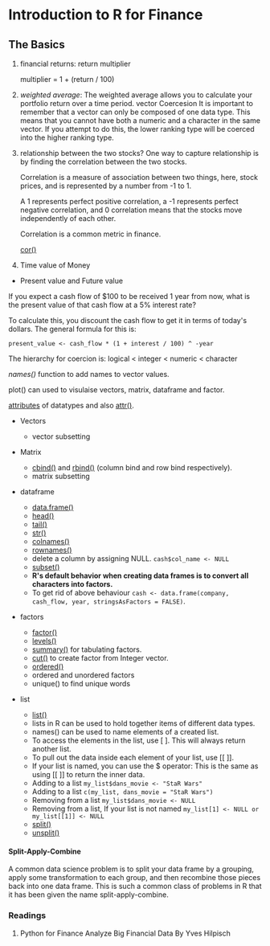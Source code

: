 # Introduction to R for Finance

## The Basics

1. financial returns: return multiplier

    multiplier = 1 + (return / 100)

2. *weighted average*: The weighted average allows you to calculate your portfolio return over a time period.
vector Coercesion
It is important to remember that a vector can only be composed of one data type. This means that you cannot have both a numeric and a character in the same vector. If you attempt to do this, the lower ranking type will be coerced into the higher ranking type.

3. relationship between the two stocks?
    One way to capture relationship is by finding the correlation between the two stocks. 
    
    Correlation is a measure of association between two things, here, stock prices, and is represented by a number from -1 to 1. 
    
    A 1 represents perfect positive correlation, a -1 represents perfect negative correlation, and 0 correlation means that the stocks move independently of each other. 
    
    Correlation is a common metric in finance.

    [cor()](https://www.rdocumentation.org/packages/stats/versions/3.3.1/topics/cor)

4. Time value of Money
  - Present value and Future value

  If you expect a cash flow of $100 to be received 1 year from now, what is the present value of that cash flow at a 5% interest rate? 

  To calculate this, you discount the cash flow to get it in terms of today's dollars. The general formula for this is:

  ```present_value <- cash_flow * (1 + interest / 100) ^ -year```

The hierarchy for coercion is:
logical < integer < numeric < character

*names()* function to add names to vector values.

plot() can used to visulaise vectors, matrix, dataframe and factor.

[attributes](https://www.rdocumentation.org/packages/base/versions/3.3.2/topics/attributes) of datatypes and also [attr()](https://www.rdocumentation.org/packages/base/versions/3.3.2/topics/attr).

- Vectors
  - vector subsetting

- Matrix
  - [cbind()](https://www.rdocumentation.org/packages/base/versions/3.3.2/topics/cbind) and [rbind()](https://www.rdocumentation.org/packages/base/versions/3.3.2/topics/cbind) (column bind and row bind respectively).
  - matrix subsetting

- dataframe
  - [data.frame()](https://www.rdocumentation.org/packages/base/versions/3.3.2/topics/data.frame)
  - [head()](https://www.rdocumentation.org/packages/utils/versions/3.3.2/topics/head)
  - [tail()](https://www.rdocumentation.org/packages/utils/versions/3.3.2/topics/head)
  - [str()](https://www.rdocumentation.org/packages/utils/versions/3.3.2/topics/str)
  - [colnames()](https://www.rdocumentation.org/packages/base/versions/3.3.2/topics/row%2Bcolnames)
  - [rownames()](https://www.rdocumentation.org/packages/base/versions/3.3.2/topics/row%2Bcolnames)
  - delete a column by assigning NULL. ``` cash$col_name <- NULL ```
  - [subset()](https://www.rdocumentation.org/packages/base/versions/3.3.2/topics/subset)
  - **R's default behavior when creating data frames is to convert all characters into factors.**
  - To get rid of above behaviour ```cash <- data.frame(company, cash_flow, year, stringsAsFactors = FALSE)```.

- factors
  - [factor()](https://www.rdocumentation.org/packages/base/versions/3.3.2/topics/factor)
  - [levels()](https://www.rdocumentation.org/packages/base/versions/3.3.2/topics/levels)
  - [summary()](https://www.rdocumentation.org/packages/base/versions/3.3.2/topics/summary) for tabulating factors.
  - [cut()](https://www.rdocumentation.org/packages/base/versions/3.3.2/topics/cut) to create factor from Integer vector.
  - [ordered()](https://www.rdocumentation.org/packages/base/versions/3.3.2/topics/factor)
  - ordered and unordered factors
  - unique() to find unique words

- list
  - [list()](https://www.rdocumentation.org/packages/base/versions/3.3.2/topics/list)
  - lists in R can be used to hold together items of different data types.
  - names() can be used to name elements of a created list.
  - To access the elements in the list, use [ ]. This will always return another list.
  - To pull out the data inside each element of your list, use [[ ]].
  - If your list is named, you can use the $ operator: This is the same as using [[ ]] to return the inner data.
  - Adding to a list ``` my_list$dans_movie <- "StaR Wars" ```
  - Adding to a list ``` c(my_list, dans_movie = "StaR Wars") ```
  - Removing from a list ``` my_list$dans_movie <- NULL ```
  - Removing from a list, If your list is not named ``` my_list[1] <- NULL or my_list[[1]] <- NULL ```
  - [split()](https://www.rdocumentation.org/packages/base/versions/3.3.2/topics/split)
  - [unsplit()](https://www.rdocumentation.org/packages/base/versions/3.3.2/topics/split)

#### Split-Apply-Combine

A common data science problem is to split your data frame by a grouping, apply some transformation to each group, and then recombine those pieces back into one data frame. This is such a common class of problems in R that it has been given the name split-apply-combine.

### Readings

1. Python for Finance Analyze Big Financial Data By Yves Hilpisch